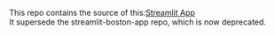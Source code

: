 This repo contains the source of this:[Streamlit App ](https://sgoede-streamlit-california-app-cali-xit4sv.streamlit.app/)<br>
It supersede the streamlit-boston-app repo, which is now deprecated.
